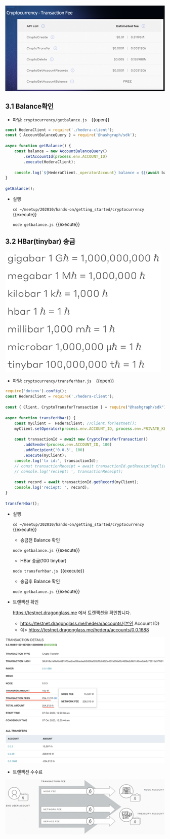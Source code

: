 ![1](https://github.com/yunhochung/katacoda-scenarios/raw/master/hedera-hashgraph/getting-started-with-hashgraph/images/6.png)

## 3.1 Balance확인

* 파일: `cryptocurrency/getbalance.js  `{{open}}

```javascript
const HederaClient = require('./hedera-client');
const { AccountBalanceQuery } = require('@hashgraph/sdk');

async function getBalance() {
    const balance = new AccountBalanceQuery()
        .setAccountId(process.env.ACCOUNT_ID)
        .execute(HederaClient);
        
    console.log(`${HederaClient._operatorAccount} balance = ${(await balance).value()}`);
}

getBalance();
```

* 실행

  `cd ~/meetup/202010/hands-on/getting_started/cryptocurrency `{{execute}}

  `node getbalance.js `{{execute}}

## 3.2 HBar(tinybar) 송금

<img src="https://github.com/yunhochung/katacoda-scenarios/raw/master/getting-started-with-hashgraph/images/7.png" alt="1" style="zoom:67%;" />

* 파일: `cryptocurrency/transferhbar.js  `{{open}}

```javascript
require('dotenv').config();
const HederaClient = require('./hedera-client');

const { Client, CryptoTransferTransaction } = require("@hashgraph/sdk");

async function transferHbar() {
    const myClient =  HederaClient; //Client.forTestnet();
    myClient.setOperator(process.env.ACCOUNT_ID, process.env.PRIVATE_KEY);

    const transactionId = await new CryptoTransferTransaction()
        .addSender(process.env.ACCOUNT_ID, 100)
        .addRecipient('0.0.3', 100)
        .execute(myClient);
    console.log('tx id:', transactionId);
    // const transactionReceipt = await transactionId.getReceipt(myClient);
    // console.log('reciept: ', transactionReceipt);

    const record = await transactionId.getRecord(myClient);
    console.log('reciept: ', record);
}

transferHbar();
```

* 실행

  `cd ~/meetup/202010/hands-on/getting_started/cryptocurrency `{{execute}}

  * 송금전 Balance 확인

  `node getbalance.js `{{execute}}

  * HBar 송금(100 tinybar)

  `node transferhbar.js `{{execute}}

  * 송금후 Balance 확인

  `node getbalance.js `{{execute}}

* 트랜잭션 확인

  https://testnet.dragonglass.me 에서 트랜잭션을 확인합니다.

  * https://testnet.dragonglass.me/hedera/accounts/{본인 Account ID}
  * 예> https://testnet.dragonglass.me/hedera/accounts/0.0.1688

![1](https://github.com/yunhochung/katacoda-scenarios/raw/master/hedera-hashgraph/getting-started-with-hashgraph/images/8.png)

* 트랜잭션 수수료

![1](https://github.com/yunhochung/katacoda-scenarios/raw/master/hedera-hashgraph/getting-started-with-hashgraph/images/9.png)

